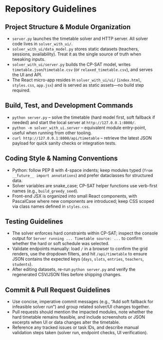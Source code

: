 # Repository Guidelines

## Project Structure & Module Organization
- `server.py` launches the timetable solver and HTTP server. All solver code lives in `solver_with_ui/`.
- `solver_with_ui/data_model.py` stores static datasets (teachers, sessions, availability). Treat it as the single source of truth when tweaking inputs.
- `solver_with_ui/server.py` builds the CP-SAT model, writes `timetable.json`/`timetable.csv` (or `relaxed_timetable.csv`), and serves the UI and API.
- The React micro-app resides in `solver_with_ui/ui/` (`index.html`, `styles.css`, `app.jsx`) and is served as static assets—no build step required.

## Build, Test, and Development Commands
- `python server.py` – solve the timetable (hard model first, soft fallback if needed) and start the local server at `http://127.0.0.1:8000/`.
- `python -m solver_with_ui.server` – equivalent module entry-point, useful when running from other tooling.
- `curl http://127.0.0.1:8000/api/timetable` – retrieve the latest JSON payload for quick sanity checks or integration tests.

## Coding Style & Naming Conventions
- Python: follow PEP 8 with 4-space indents; keep modules typed (`from __future__ import annotations`) and prefer dataclasses for structured data.
- Solver variables are snake_case; CP-SAT helper functions use verb-first names (e.g., `build_greedy_seed`).
- Front-end JSX is organized into small React components, with PascalCase where new components are introduced; keep CSS scoped via class names defined in `styles.css`.

## Testing Guidelines
- The solver enforces hard constraints within CP-SAT; inspect the console output for `Server running ... Timetable source: ...` to confirm whether the hard or soft schedule was selected.
- Validate endpoints manually: load `/` in a browser to confirm the grid renders, use the dropdown filters, and hit `/api/timetable` to ensure JSON contains the expected keys (`days`, `slots`, `entries`, `teachers`, `students`).
- After editing datasets, re-run `python server.py` and verify the regenerated CSV/JSON files before shipping changes.

## Commit & Pull Request Guidelines
- Use concise, imperative commit messages (e.g., “Add soft fallback for infeasible solver run”) and group related solver/UI changes together.
- Pull requests should mention the impacted modules, note whether the hard timetable remains feasible, and include screenshots or JSON excerpts when UI or data changes alter the timetable.
- Reference any tracked issues or task IDs, and describe manual validation steps taken (solver run, endpoint checks, UI verification).
